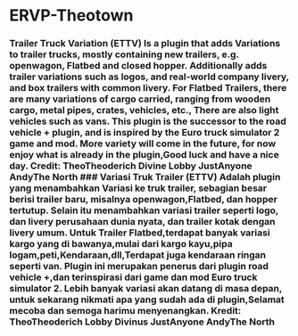 # ERVP-Theotown
### Trailer Truck Variation (ETTV)  Is a plugin that adds Variations to trailer trucks, mostly containing new trailers, e.g. openwagon, Flatbed and closed hopper.    Additionally adds trailer variations such as logos, and real-world company livery, and box trailers with common livery.    For Flatbed Trailers, there are many variations of cargo carried, ranging from wooden cargo, metal pipes, crates, vehicles, etc., There are also light vehicles such as vans.    This plugin is the successor to the road vehicle + plugin, and is inspired by the Euro truck simulator 2 game and mod.    More variety will come in the future, for now enjoy what is already in the plugin,Good luck and have a nice day.      Credit:  TheoTheoderich  Divine Lobby  JustAnyone  AndyThe North  ### Variasi Truk Trailer (ETTV) Adalah plugin yang menambahkan Variasi ke truk trailer, sebagian besar berisi trailer baru, misalnya openwagon,Flatbed, dan hopper tertutup.  Selain itu menambahkan variasi trailer seperti logo, dan livery perusahaan dunia nyata, dan trailer kotak dengan livery umum.  Untuk Trailer Flatbed,terdapat banyak variasi kargo yang di bawanya,mulai dari kargo kayu,pipa logam,peti,Kendaraan,dll,Terdapat juga kendaraan ringan seperti van.  Plugin ini merupakan penerus dari plugin road vehicle +,dan terinspirasi dari game dan mod Euro truck simulator 2.  Lebih banyak variasi akan datang di masa depan, untuk sekarang nikmati apa yang sudah ada di plugin,Selamat mecoba dan semoga harimu menyenangkan.   Kredit: TheoTheoderich Lobby Divinus JustAnyone AndyThe North
